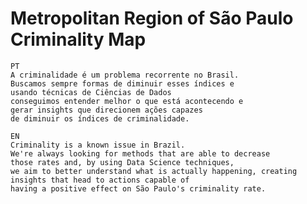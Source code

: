 # Metropolitan Region of São Paulo Criminality Map

    PT
    A criminalidade é um problema recorrente no Brasil. 
    Buscamos sempre formas de diminuir esses índices e 
    usando técnicas de Ciências de Dados 
    conseguimos entender melhor o que está acontecendo e 
    gerar insights que direcionem ações capazes 
    de diminuir os índices de criminalidade.
    
    EN
    Criminality is a known issue in Brazil.
    We're always looking for methods that are able to decrease
    those rates and, by using Data Science techniques, 
    we aim to better understand what is actually happening, creating
    insights that head to actions capable of 
    having a positive effect on São Paulo's criminality rate.
